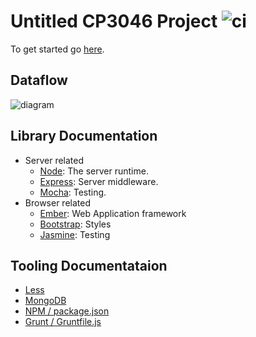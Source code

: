 # Untitled CP3046 Project ![ci](https://magnum.travis-ci.com/AKST/project-management.svg?token=qwEs2cF3FRPkzqLsZAfx)

To get started go [here](https://github.com/AKST/cp3046/wiki/Getting-Started).

## Dataflow
![diagram](http://i.imgur.com/aq3kbQs.png)

## Library Documentation
- Server related
    - [Node](http://nodejs.org/api/): The server runtime.
    - [Express](http://expressjs.com/): Server middleware.
    - [Mocha](http://visionmedia.github.io/mocha/): Testing.
- Browser related
    - [Ember](http://emberjs.com/): Web Application framework 
    - [Bootstrap](http://getbootstrap.com/): Styles
    - [Jasmine](http://jasmine.github.io/2.0/introduction.html): Testing

## Tooling Documentataion
- [Less](http://lesscss.org/)
- [MongoDB](http://www.mongodb.org)
- [NPM / package.json](https://www.npmjs.org/)
- [Grunt / Gruntfile.js](http://gruntjs.com/getting-started)

